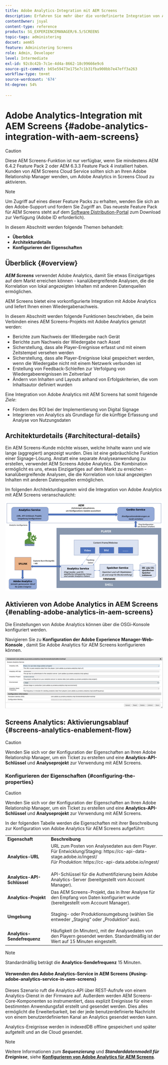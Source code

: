 ```yaml
---
title: Adobe Analytics-Integration mit AEM Screens
description: Erfahren Sie mehr über die vordefinierte Integration von AEM Screens mit Adobe Analytics und erhalten Sie einen Wiedergabenachweis.
contentOwner: jsyal
content-type: reference
products: SG_EXPERIENCEMANAGER/6.5/SCREENS
topic-tags: administering
docset: aem65
feature: Administering Screens
role: Admin, Developer
level: Intermediate
exl-id: 92c8c42b-7c1e-4d4a-8662-18c99666e9c6
source-git-commit: b65e59473e175e7c1b31fba900bb7e47eff3a263
workflow-type: tm+mt
source-wordcount: '674'
ht-degree: 54%

---
```


# Adobe Analytics-Integration mit AEM Screens {#adobe-analytics-integration-with-aem-screens}

>[!CAUTION]
>
>Diese AEM Screens-Funktion ist nur verfügbar, wenn Sie mindestens AEM 6.4.2 Feature Pack 2 oder AEM 6.3.3 Feature Pack 4 installiert haben. Kunden von AEM Screens Cloud Service sollten sich an Ihren Adobe Relationship Manager wenden, um Adobe Analytics in Screens Cloud zu aktivieren.

>[!NOTE]
>
>Um Zugriff auf eines dieser Feature Packs zu erhalten, wenden Sie sich an den Adobe-Support und fordern Sie Zugriff an. Das neueste Feature Pack für AEM Screens steht auf dem [Software Distribution-Portal](https://experience.adobe.com/#/downloads/content/software-distribution/en/aem.html) zum Download zur Verfügung (Adobe ID erforderlich).

In diesem Abschnitt werden folgende Themen behandelt:

* **Überblick**
* **Architekturdetails**
* **Konfigurieren der Eigenschaften**

## Überblick {#overview}

***AEM Screens*** verwendet Adobe Analytics, damit Sie etwas Einzigartiges auf dem Markt erreichen können - kanalübergreifende Analysen, die die Korrelation von lokal angezeigten Inhalten mit anderen Datenquellen ermöglichen.

AEM Screens bietet eine vorkonfigurierte Integration mit Adobe Analytics und liefert Ihnen einen Wiedergabenachweis.

In diesem Abschnitt werden folgende Funktionen beschrieben, die beim Verbinden eines AEM Screens-Projekts mit Adobe Analytics genutzt werden:

* Berichte zum Nachweis der Wiedergabe nach Gerät
* Berichte zum Nachweis der Wiedergabe nach Asset
* Sicherstellung, dass alle Player-Ereignisse erfasst und mit einem Zeitstempel versehen werden
* Sicherstellung, dass alle Player-Ereignisse lokal gespeichert werden, wenn die Wiedergabe nicht mit einem Netzwerk verbunden ist
* Erstellung von Feedback-Schleifen zur Verfolgung von Wiedergabeereignissen im Zeitverlauf
* Ändern von Inhalten und Layouts anhand von Erfolgskriterien, die vom Inhaltsautor definiert wurden

Eine Integration von Adobe Analytics mit AEM Screens hat somit folgende *Ziele*:

* Fördern des ROI bei der Implementierung von Digital Signage
* Integrieren von Analytics als Grundlage für die künftige Erfassung und Analyse von Nutzungsdaten

## Architekturdetails {#architectural-details}

Ein AEM Screens-Kunde möchte wissen, welche Inhalte wann und wie lange (aggregiert) angezeigt wurden. Dies ist eine gebräuchliche Funktion einer Signage-Lösung. Anstatt eine separate Analyseanwendung zu erstellen, verwendet AEM Screens Adobe Analytics. Die Kombination ermöglicht es uns, etwas Einzigartiges auf dem Markt zu erreichen - kanalübergreifende Analysen, die die Korrelation von lokal angezeigten Inhalten mit anderen Datenquellen ermöglichen.

Im folgenden Architekturdiagramm wird die Integration von Adobe Analytics mit AEM Screens veranschaulicht:

![screen_shot_2018-09-12at85611am](assets/screen_shot_2018-09-12at85611am.png)

## Aktivieren von Adobe Analytics in AEM Screens {#enabling-adobe-analytics-in-aem-screens}

Die Einstellungen von Adobe Analytics können über die OSGi-Konsole konfiguriert werden.

Navigieren Sie zu **Konfiguration der Adobe Experience Manager-Web-Konsole** , damit Sie Adobe Analytics für AEM Screens konfigurieren können.

![screen_shot_2018-09-04at25550pm](assets/screen_shot_2018-09-04at25550pm.png)

## Screens Analytics: Aktivierungsablauf {#screens-analytics-enablement-flow}

>[!CAUTION]
>
>Wenden Sie sich vor der Konfiguration der Eigenschaften an Ihren Adobe Relationship Manager, um ein Ticket zu erstellen und eine **Analytics-API-Schlüssel** und **Analyseprojekt** zur Verwendung mit AEM Screens.

### Konfigurieren der Eigenschaften {#configuring-the-properties}

>[!CAUTION]
>
>Wenden Sie sich vor der Konfiguration der Eigenschaften an Ihren Adobe Relationship Manager, um ein Ticket zu erstellen und eine **Analytics-API-Schlüssel** und **Analyseprojekt** zur Verwendung mit AEM Screens.

In der folgenden Tabelle werden die Eigenschaften mit ihrer Beschreibung zur Konfiguration von Adobe Analytics für AEM Screens aufgeführt:

<table>
 <tbody>
  <tr>
   <td><strong>Eigenschaft</strong></td>
   <td><strong>Beschreibung</strong></td>
  </tr>
  <tr>
   <td><strong>Analytics-URL</strong></td>
   <td>URL zum Posten von Analysedaten aus dem Player. <br>
   Für Entwicklung/Staging</em>: https://cc-api-data-stage.adobe.io/ingest/<br /> <em>Für Produktion</em>: https://cc-api-data.adobe.io/ingest/<br /> <br /></td>
  </tr>
  <tr>
   <td><strong>Analytics-API-Schlüssel</strong></td>
   <td>API-Schlüssel für die Authentifizierung beim Adobe Analytics-Server (bereitgestellt vom Account Manager).</td>
  </tr>
  <tr>
   <td><strong>Analytics-Projekt</strong></td>
   <td>Das AEM Screens-Projekt, das in Ihrer Analyse für den Empfang von Daten konfiguriert wurde (bereitgestellt vom Account Manager).</td>
  </tr>
  <tr>
   <td><strong>Umgebung</strong></td>
   <td><p>Staging- oder Produktionsumgebung (wählen Sie entweder „Staging“ oder „Produktion“ aus).</p></td>
  </tr>
  <tr>
   <td><strong>Analytics-Sendefrequenz</strong></td>
   <td>Häufigkeit (in Minuten), mit der Analysedaten von den Playern gesendet werden. Standardmäßig ist der Wert auf 15 Minuten eingestellt.</td>
  </tr>
 </tbody>
</table>

>[!NOTE]
>
>Standardmäßig beträgt die **Analytics-Sendefrequenz** 15 Minuten.

#### Verwenden des Adobe Analytics-Service in AEM Screens {#using-adobe-analytics-service-in-aem-screens}

Dieses Szenario ruft die Analytics-API über REST-Aufrufe von einem Analytics-Dienst in der Firmware auf. Außerdem werden AEM Screens-Core-Komponenten so instrumentiert, dass explizit Ereignisse für einen bestimmten Anwendungsfall erstellt und gesendet werden. Dies alles ermöglicht die Erweiterbarkeit, bei der jede benutzerdefinierte Nachricht von einem benutzerdefinierten Kanal an Analytics gesendet werden kann.

Analytics-Ereignisse werden in indexedDB offline gespeichert und später aufgeteilt und an die Cloud gesendet.

>[!NOTE]
>
>Weitere Informationen zum ***Sequenzierung*** und ***Standarddatenmodell für Ereignisse***, siehe **[Konfigurieren von Adobe Analytics für AEM Screens](configuring-adobe-analytics-aem-screens.md)**.
